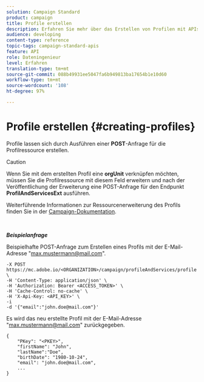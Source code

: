 ```yaml
---
solution: Campaign Standard
product: campaign
title: Profile erstellen
description: Erfahren Sie mehr über das Erstellen von Profilen mit APIs.
audience: developing
content-type: reference
topic-tags: campaign-standard-apis
feature: API
role: Dateningenieur
level: Erfahren
translation-type: tm+mt
source-git-commit: 088b49931ee5047fa6b949813ba17654b1e10d60
workflow-type: tm+mt
source-wordcount: '108'
ht-degree: 97%

---
```



# Profile erstellen {#creating-profiles}

Profile lassen sich durch Ausführen einer **POST**-Anfrage für die Profilressource erstellen.

>[!CAUTION]
>
>Wenn Sie mit dem erstellten Profil eine <b>orgUnit</b> verknüpfen möchten, müssen Sie die Profilressource mit diesem Feld erweitern und nach der Veröffentlichung der Erweiterung eine POST-Anfrage für den Endpunkt <b>ProfilAndServicesExt</b> ausführen.
>
>Weiterführende Informationen zur Ressourcenerweiterung des Profils finden Sie in der <a href="https://helpx.adobe.com/de/campaign/standard/administration/using/organizational-units.html#partitioning-profiles">Campaign-Dokumentation</a>.

<br/>

***Beispielanfrage***

Beispielhafte POST-Anfrage zum Erstellen eines Profils mit der E-Mail-Adresse &quot;max.mustermann@mail.com&quot;.

```
-X POST https://mc.adobe.io/<ORGANIZATION>/campaign/profileAndServices/profile \
-H 'Content-Type: application/json' \
-H 'Authorization: Bearer <ACCESS_TOKEN>' \
-H 'Cache-Control: no-cache' \
-H 'X-Api-Key: <API_KEY>' \
-i
-d '{"email":"john.doe@mail.com"}'
```

Es wird das neu erstellte Profil mit der E-Mail-Adresse &quot;max.mustermann@mail.com&quot; zurückgegeben.

```
{
    "PKey": "<PKEY>",
    "firstName": "John",
    "lastName":"Doe",
    "birthDate": "1980-10-24",
    "email": "john.doe@mail.com",
    ...
}
```
